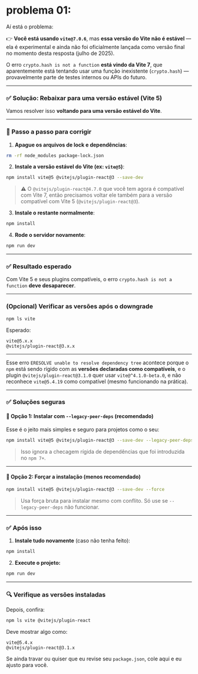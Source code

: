 # problema 01:

Aí está o problema:

👉 **Você está usando `vite@7.0.6`**, mas **essa versão do Vite não é estável** — ela é experimental e ainda não foi oficialmente lançada como versão final no momento desta resposta (julho de 2025).

O erro `crypto.hash is not a function` **está vindo da Vite 7**, que aparentemente está tentando usar uma função inexistente (`crypto.hash`) — provavelmente parte de testes internos ou APIs do futuro.

---

### ✅ Solução: Rebaixar para uma versão estável (Vite 5)

Vamos resolver isso **voltando para uma versão estável do Vite**.

---

### 🔧 Passo a passo para corrigir

1. **Apague os arquivos de lock e dependências**:

```bash
rm -rf node_modules package-lock.json
```

2. **Instale a versão estável do Vite (ex: `vite@5`)**:

```bash
npm install vite@5 @vitejs/plugin-react@3 --save-dev
```

> ⚠️ O `@vitejs/plugin-react@4.7.0` que você tem agora é compatível com Vite 7, então precisamos voltar ele também para a versão compatível com Vite 5 (`@vitejs/plugin-react@3`).

3. **Instale o restante normalmente**:

```bash
npm install
```

4. **Rode o servidor novamente**:

```bash
npm run dev
```

---

### ✅ Resultado esperado

Com Vite 5 e seus plugins compatíveis, o erro `crypto.hash is not a function` **deve desaparecer**.

---

### (Opcional) Verificar as versões após o downgrade

```bash
npm ls vite
```

Esperado:

```
vite@5.x.x
@vitejs/plugin-react@3.x.x
```

---

Esse erro `ERESOLVE unable to resolve dependency tree` acontece porque o `npm` está sendo rígido com as **versões declaradas como compatíveis**, e o plugin `@vitejs/plugin-react@3.1.0` quer usar `vite@^4.1.0-beta.0`, e não reconhece `vite@5.4.19` como compatível (mesmo funcionando na prática).

---

### ✅ Soluções seguras

#### 🔹 **Opção 1: Instalar com `--legacy-peer-deps`** (recomendado)

Esse é o jeito mais simples e seguro para projetos como o seu:

```bash
npm install vite@5 @vitejs/plugin-react@3 --save-dev --legacy-peer-deps
```

> Isso ignora a checagem rígida de dependências que foi introduzida no `npm 7+`.

---

#### 🔹 **Opção 2: Forçar a instalação** (menos recomendado)

```bash
npm install vite@5 @vitejs/plugin-react@3 --save-dev --force
```

> Usa força bruta para instalar mesmo com conflito. Só use se `--legacy-peer-deps` não funcionar.

---

### ✅ Após isso

1. **Instale tudo novamente** (caso não tenha feito):

```bash
npm install
```

2. **Execute o projeto:**

```bash
npm run dev
```

---

### 🔍 Verifique as versões instaladas

Depois, confira:

```bash
npm ls vite @vitejs/plugin-react
```

Deve mostrar algo como:

```
vite@5.4.x
@vitejs/plugin-react@3.1.x
```

Se ainda travar ou quiser que eu revise seu `package.json`, cole aqui e eu ajusto para você.
